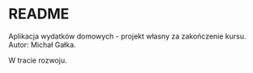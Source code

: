 # README #

Aplikacja wydatków domowych - projekt własny za zakończenie kursu.
Autor: Michał Gałka.

W tracie rozwoju.